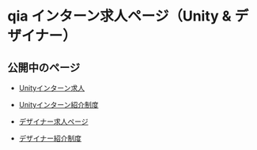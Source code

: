 # qia インターン求人ページ（Unity & デザイナー）

## 公開中のページ

- [Unityインターン求人](https://qiainc.github.io/intern_jobs_unity/index.html)
- [Unityインターン紹介制度](https://qiainc.github.io/intern_jobs_unity/referral_program.html)

- [デザイナー求人ページ](https://qiainc.github.io/intern_jobs_unity/designer_index.html)
- [デザイナー紹介制度](https://qiainc.github.io/intern_jobs_unity/designer_referral.html)
